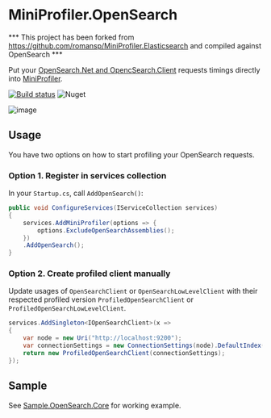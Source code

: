 # MiniProfiler.OpenSearch

*** This project has been forked from https://github.com/romansp/MiniProfiler.Elasticsearch and compiled against OpenSearch ***

Put your [OpenSearch.Net and OpencSearch.Client](https://github.com/opensearch-project/opensearch-net) requests timings directly into [MiniProfiler](https://github.com/MiniProfiler/dotnet).

[![Build status](https://ci.appveyor.com/api/projects/status/e9axfh54cvn3qqti/branch/main?svg=true)](https://ci.appveyor.com/project/pawel-madurski/miniprofiler-opensearch/branch/main)
![Nuget](https://img.shields.io/nuget/v/DexxLab.MiniProfiler.OpenSearch)

![image](https://github.com/pawel-madurski/MiniProfiler.OpenSearch/assets/11866857/74293aab-6ad3-4ee1-8014-908d831b9646)

## Usage
You have two options on how to start profiling your OpenSearch requests.

### Option 1. Register in services collection
In your `Startup.cs`, call `AddOpenSearch()`:

```c#
public void ConfigureServices(IServiceCollection services)
{
    services.AddMiniProfiler(options => {
        options.ExcludeOpenSearchAssemblies();
    })
    .AddOpenSearch();
}
```

### Option 2. Create profiled client manually
Update usages of `OpenSearchClient` or `OpenSearchLowLevelClient` with their respected profiled version `ProfiledOpenSearchClient` or `ProfiledOpenSearchLowLevelClient`.

```c#
services.AddSingleton<IOpenSearchClient>(x => 
{
    var node = new Uri("http://localhost:9200");
    var connectionSettings = new ConnectionSettings(node).DefaultIndex("opensearch-sample");
    return new ProfiledOpenSearchClient(connectionSettings);
});
```

## Sample
See [Sample.OpenSearch.Core](https://github.com/pawel-madurski/MiniProfiler.OpenSearch/tree/main/samples/Sample.OpenSearch.Core) for working example.
